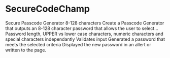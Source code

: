 # SecureCodeChamp
Secure Passcode Generator 8-128 characters
Create a Passcode Generator that outputs an 8-128 character password that allows the user to select...
Password length, UPPER vs lower case characters, numeric characters and special characters independantly
Validates input
Generated a password that meets the selected criteria
Displayed the new password in an allert or written to the page. 
